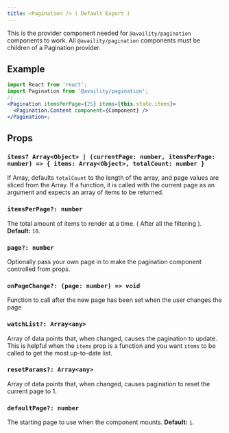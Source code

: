 ```yaml
---
title: <Pagination /> ( Default Export )
---
```


This is the provider component needed for `@availity/pagination` components to work. All `@availity/pagination` components must be children of a Pagination provider.

## Example

```jsx
import React from 'react';
import Pagination from '@availity/pagination';
// ...
<Pagination itemsPerPage={25} items={this.state.items}>
  <Pagination.Content component={Component} />
</Pagination>;
```

## Props

### `items? Array<Object> | (currentPage: number, itemsPerPage: number) => { items: Array<Object>, totalCount: number }`

If Array, defaults `totalCount` to the length of the array, and page values are sliced from the Array. If a function, it is called with the current page as an argument and expects an array of items to be returned.

### `itemsPerPage?: number`

The total amount of items to render at a time. ( After all the filtering ). **Default:** `10`.

### `page?: number`

Optionally pass your own page in to make the pagination component controlled from props.

### `onPageChange?: (page: number) => void`

Function to call after the new page has been set when the user changes the page

### `watchList?: Array<any>`

Array of data points that, when changed, causes the pagination to update. This is helpful when the `items` prop is a function and you want `items` to be called to get the most up-to-date list.

### `resetParams?: Array<any>`

Array of data points that, when changed, causes pagination to reset the current page to 1.

### `defaultPage?: number`

The starting page to use when the component mounts. **Default:** `1`.
